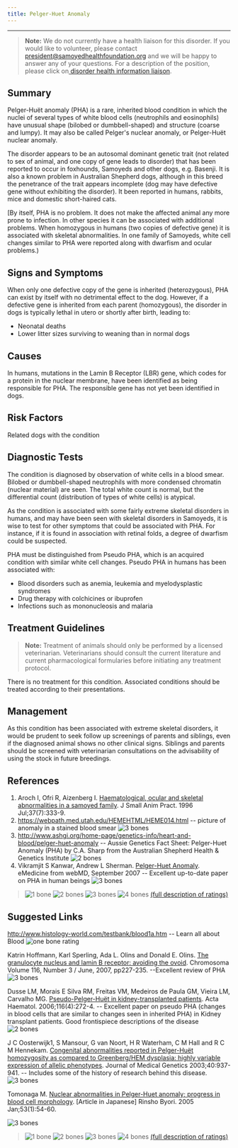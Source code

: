 ```yaml
---
title: Pelger-Huet Anomaly
---
```

- - -

> **Note:** We do not currently have a health liaison for this disorder. If you would like to volunteer, please contact[ president@samoyedhealthfoundation.org](mailto:president@samoyedhealthfoundation.org?subject=Questions%20about%20becoming%20a%20Health%20Information%20Liaison%20or%20Reviewer) and we will be happy to answer any of your questions.
> For a description of the position, please click on[ disorder health information liaison](/become-a-health-information-liaison).

## Summary

Pelger-Huët anomaly (PHA) is a rare, inherited blood condition in which
the nuclei of several types of white blood cells (neutrophils and
eosinophils) have unusual shape (bilobed or dumbbell-shaped) and
structure (coarse and lumpy).  It may also be called Pelger's nuclear
anomaly, or Pelger-Huët nuclear anomaly.

The disorder appears to be an autosomal dominant genetic trait (not
related to sex of animal, and one copy of gene leads to disorder) that
has been reported to occur in foxhounds, Samoyeds and other dogs, e.g.
Basenji. It is also a known problem in Australian Shepherd dogs,
although in this breed the penetrance of the trait appears incomplete
(dog may have defective gene without exhibiting the disorder).  It been
reported in humans, rabbits, mice and domestic short-haired cats.

[By itself, PHA is no problem. It does not make the affected animal any
more prone to infection.  In other species it can be associated with
additional problems. When homozygous in humans (two copies of defective
gene) it is associated with skeletal abnormalities. In one family of
Samoyeds, white cell changes similar to PHA were reported along with
dwarfism and ocular problems.)

## Signs and Symptoms

When only one defective copy of the gene is inherited (heterozygous),
PHA can exist by itself with no detrimental effect to the dog.  However,
if a defective gene is inherited from each parent (homozygous), the
disorder in dogs is typically lethal in utero or shortly after birth,
leading to:

* Neonatal deaths
* Lower litter sizes surviving to weaning than in normal dogs

## Causes

In humans, mutations in the Lamin B Receptor (LBR) gene, which codes for
a protein in the nuclear membrane, have been identified as being
responsible for PHA.    The responsible gene has not yet been identified
in dogs.

## Risk Factors

Related dogs with the condition

## Diagnostic Tests

The condition is diagnosed by observation of white cells in a blood
smear. Bilobed or dumbbell-shaped neutrophils with more condensed
chromatin (nuclear material) are seen.  The total white count is normal,
but the differential count (distribution of types of white cells) is
atypical.

As the condition is associated with some fairly extreme skeletal
disorders in humans, and may have been seen with skeletal disorders in
Samoyeds, it is wise to test for other symptoms that could be associated
with PHA. For instance, if it is found in association with retinal
folds, a degree of dwarfism could be suspected.

PHA must be distinguished from Pseudo PHA, which is an acquired
condition with similar white cell changes.  Pseudo PHA in humans has
been associated with:

* Blood disorders such as anemia, leukemia and myelodysplastic
  syndromes
* Drug therapy with colchicines or ibuprofen
* Infections such as mononucleosis and malaria

## Treatment Guidelines

> **Note:** Treatment of animals should only be performed by a licensed
> veterinarian. Veterinarians should consult the current literature and
> current pharmacological formularies before initiating any treatment
> protocol.

There is no treatment for this condition.  Associated conditions should
be treated according to their presentations.

## Management

As this condition has been associated with extreme skeletal disorders,
it would be prudent to seek follow up screenings of parents and
siblings, even if the diagnosed animal shows no other clinical signs.
Siblings and parents should be screened with veterinarian consultations
on the advisability of using the stock in future breedings.

## References

1. Aroch I, Ofri R, Aizenberg I.  [Haematological, ocular and skeletal
   abnormalities in a samoyed
   family](http://www.ncbi.nlm.nih.gov/sites/entrez?cmd=Retrieve&db=PubMed&list_uids=8840254&dopt=Citation).
   J Small Anim Pract. 1996 Jul;37(7):333-9.
2. <https://webpath.med.utah.edu/HEMEHTML/HEME014.html>
   -- picture of anomaly in a stained blood smear  ![3
   bones](/img/3-bones.gif)
3. <http://www.ashgi.org/home-page/genetics-info/heart-and-blood/pelger-huet-anomaly> --
   Aussie Genetics Fact Sheet: Pelger-Huet Anomaly (PHA) by C.A. Sharp
   from the Australian Shepherd Health & Genetics Institute  ![2
   bones](/img/2-bones.gif)
4. Vikramjit S Kanwar, Andrew L Sherman.    [Pelger-Huet
   Anomaly](http://www.emedicine.com/ped/topic1753.htm).
   eMedicine from webMD, September 2007 -- Excellent up-to-date paper
   on PHA in human beings  ![3 bones](/img/3-bones.gif)

> ![1 bone](/img/1-bone.gif)
> ![2 bones](/img/2-bones.gif)
> ![3 bones](/img/3-bones.gif)
> ![4 bones](/img/4-bones.gif)
> [(full description of ratings)](/diseases/ratings-what-do-they-mean)

## Suggested Links

<http://www.histology-world.com/testbank/blood1a.htm> -- Learn
all about Blood  ![one bone
rating](/img/1-bone.gif)

Katrin Hoffmann, Karl Sperling, Ada L. Olins and Donald E. Olins. [The
granulocyte nucleus and lamin B receptor: avoiding the
ovoid](https://www.ncbi.nlm.nih.gov/pubmed/17245605).
Chromosoma  Volume 116, Number 3 / June, 2007,  pp227-235.  --Excellent
review of PHA  ![3 bones](/img/3-bones.gif)

Dusse LM, Morais E Silva RM, Freitas VM, Medeiros de Paula GM, Vieira
LM, Carvalho MG.  [Pseudo-Pelger-Huët in kidney-transplanted
patients](https://www.karger.com/Article/Abstract/95879).
Acta Haematol. 2006;116(4):272-4.   --  Excellent paper on pseudo PHA
(changes in blood cells that are similar to changes seen in inherited
PHA) in Kidney transplant patients. Good frontispiece descriptions of
the disease  ![2 bones](/img/2-bones.gif)

J C Oosterwijk1, S Mansour, G van Noort, H R Waterham, C M Hall and R C
M Hennekam. [Congenital abnormalities reported in Pelger-Huët
homozygosity as compared to Greenberg/HEM dysplasia: highly variable
expression of allelic
phenotypes](http://jmg.bmj.com/cgi/content/extract/40/12/937).  Journal
of Medical Genetics 2003;40:937-941.  -- Includes some of the history
of research behind this disease. ![3 bones](/img/3-bones.gif)

Tomonaga M. [Nuclear abnormalities in Pelger-Huet anomaly; progress in
blood cell
morphology](http://www.ncbi.nlm.nih.gov/sites/entrez?Db=PubMed&Cmd=ShowDetailView&TermToSearch=15724491&ordinalpos=1&itool=EntrezSystem2.PEntrez.Pubmed.Pubmed_ResultsPanel.Pubmed_RVDocSum).
\[Article in Japanese] Rinsho Byori. 2005 Jan;53(1):54-60.

![3 bones](/img/3-bones.gif)

> ![1 bone](/img/1-bone.gif)
> ![2 bones](/img/2-bones.gif)
> ![3 bones](/img/3-bones.gif)
> ![4 bones](/img/4-bones.gif)
> [(full description of ratings)](/diseases/ratings-what-do-they-mean)